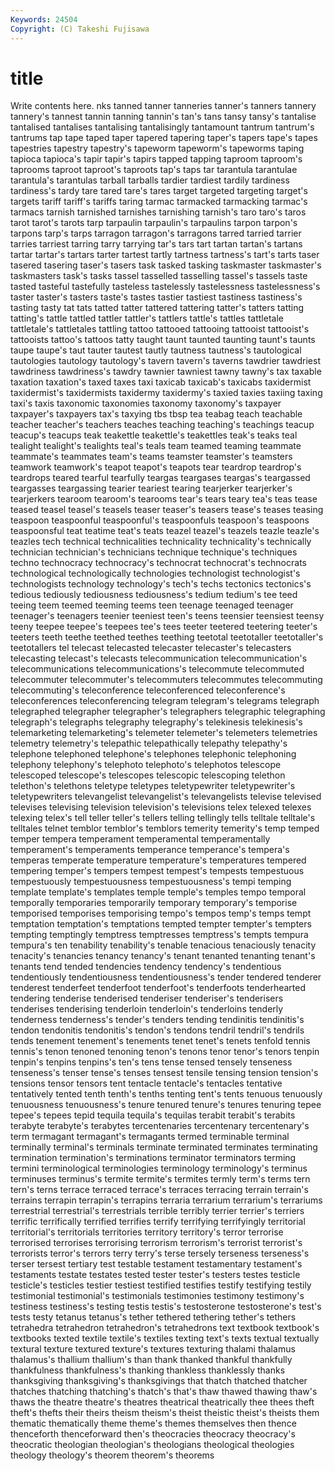 ```yaml
---
Keywords: 24504 
Copyright: (C) Takeshi Fujisawa
---
```


# title

Write contents here.
nks tanned tanner tanneries
tanner's tanners tannery tannery's tannest tannin tanning tannin's tan's tans
tansy tansy's tantalise tantalised tantalises tantalising tantalisingly tantamount tantrum tantrum's
tantrums tap tape taped taper tapered tapering taper's tapers tape's
tapes tapestries tapestry tapestry's tapeworm tapeworm's tapeworms taping tapioca tapioca's
tapir tapir's tapirs tapped tapping taproom taproom's taprooms taproot taproot's
taproots tap's taps tar tarantula tarantulae tarantula's tarantulas tarball tarballs
tardier tardiest tardily tardiness tardiness's tardy tare tared tare's tares
target targeted targeting target's targets tariff tariff's tariffs taring tarmac
tarmacked tarmacking tarmac's tarmacs tarnish tarnished tarnishes tarnishing tarnish's taro
taro's taros tarot tarot's tarots tarp tarpaulin tarpaulin's tarpaulins tarpon
tarpon's tarpons tarp's tarps tarragon tarragon's tarragons tarred tarried tarrier
tarries tarriest tarring tarry tarrying tar's tars tart tartan tartan's
tartans tartar tartar's tartars tarter tartest tartly tartness tartness's tart's
tarts taser tasered tasering taser's tasers task tasked tasking taskmaster
taskmaster's taskmasters task's tasks tassel tasselled tasselling tassel's tassels taste
tasted tasteful tastefully tasteless tastelessly tastelessness tastelessness's taster taster's tasters
taste's tastes tastier tastiest tastiness tastiness's tasting tasty tat tats
tatted tatter tattered tattering tatter's tatters tatting tatting's tattle tattled
tattler tattler's tattlers tattle's tattles tattletale tattletale's tattletales tattling tattoo
tattooed tattooing tattooist tattooist's tattooists tattoo's tattoos tatty taught taunt
taunted taunting taunt's taunts taupe taupe's taut tauter tautest tautly
tautness tautness's tautological tautologies tautology tautology's tavern tavern's taverns tawdrier
tawdriest tawdriness tawdriness's tawdry tawnier tawniest tawny tawny's tax taxable
taxation taxation's taxed taxes taxi taxicab taxicab's taxicabs taxidermist taxidermist's
taxidermists taxidermy taxidermy's taxied taxies taxiing taxing taxi's taxis taxonomic
taxonomies taxonomy taxonomy's taxpayer taxpayer's taxpayers tax's taxying tbs tbsp
tea teabag teach teachable teacher teacher's teachers teaches teaching teaching's
teachings teacup teacup's teacups teak teakettle teakettle's teakettles teak's teaks
teal tealight tealight's tealights teal's teals team teamed teaming teammate
teammate's teammates team's teams teamster teamster's teamsters teamwork teamwork's teapot
teapot's teapots tear teardrop teardrop's teardrops teared tearful tearfully teargas
teargases teargas's teargassed teargasses teargassing tearier teariest tearing tearjerker tearjerker's
tearjerkers tearoom tearoom's tearooms tear's tears teary tea's teas tease
teased teasel teasel's teasels teaser teaser's teasers tease's teases teasing
teaspoon teaspoonful teaspoonful's teaspoonfuls teaspoon's teaspoons teaspoonsful teat teatime teat's
teats teazel teazel's teazels teazle teazle's teazles tech technical technicalities
technicality technicality's technically technician technician's technicians technique technique's techniques techno
technocracy technocracy's technocrat technocrat's technocrats technological technologically technologies technologist technologist's
technologists technology technology's tech's techs tectonics tectonics's tedious tediously tediousness
tediousness's tedium tedium's tee teed teeing teem teemed teeming teems
teen teenage teenaged teenager teenager's teenagers teenier teeniest teen's teens
teensier teensiest teensy teeny teepee teepee's teepees tee's tees teeter
teetered teetering teeter's teeters teeth teethe teethed teethes teething teetotal
teetotaller teetotaller's teetotallers tel telecast telecasted telecaster telecaster's telecasters telecasting
telecast's telecasts telecommunication telecommunication's telecommunications telecommunications's telecommute telecommuted telecommuter telecommuter's
telecommuters telecommutes telecommuting telecommuting's teleconference teleconferenced teleconference's teleconferences teleconferencing telegram
telegram's telegrams telegraph telegraphed telegrapher telegrapher's telegraphers telegraphic telegraphing telegraph's
telegraphs telegraphy telegraphy's telekinesis telekinesis's telemarketing telemarketing's telemeter telemeter's telemeters
telemetries telemetry telemetry's telepathic telepathically telepathy telepathy's telephone telephoned telephone's
telephones telephonic telephoning telephony telephony's telephoto telephoto's telephotos telescope telescoped
telescope's telescopes telescopic telescoping telethon telethon's telethons teletype teletypes teletypewriter
teletypewriter's teletypewriters televangelist televangelist's televangelists televise televised televises televising television
television's televisions telex telexed telexes telexing telex's tell teller teller's
tellers telling tellingly tells telltale telltale's telltales telnet temblor temblor's
temblors temerity temerity's temp temped temper tempera temperament temperamental temperamentally
temperament's temperaments temperance temperance's tempera's temperas temperate temperature temperature's temperatures
tempered tempering temper's tempers tempest tempest's tempests tempestuous tempestuously tempestuousness
tempestuousness's tempi temping template template's templates temple temple's temples tempo
temporal temporally temporaries temporarily temporary temporary's temporise temporised temporises temporising
tempo's tempos temp's temps tempt temptation temptation's temptations tempted tempter
tempter's tempters tempting temptingly temptress temptresses temptress's tempts tempura tempura's
ten tenability tenability's tenable tenacious tenaciously tenacity tenacity's tenancies tenancy
tenancy's tenant tenanted tenanting tenant's tenants tend tended tendencies tendency
tendency's tendentious tendentiously tendentiousness tendentiousness's tender tendered tenderer tenderest tenderfeet
tenderfoot tenderfoot's tenderfoots tenderhearted tendering tenderise tenderised tenderiser tenderiser's tenderisers
tenderises tenderising tenderloin tenderloin's tenderloins tenderly tenderness tenderness's tender's tenders
tending tendinitis tendinitis's tendon tendonitis tendonitis's tendon's tendons tendril tendril's
tendrils tends tenement tenement's tenements tenet tenet's tenets tenfold tennis
tennis's tenon tenoned tenoning tenon's tenons tenor tenor's tenors tenpin
tenpin's tenpins tenpins's ten's tens tense tensed tensely tenseness tenseness's
tenser tense's tenses tensest tensile tensing tension tension's tensions tensor
tensors tent tentacle tentacle's tentacles tentative tentatively tented tenth tenth's
tenths tenting tent's tents tenuous tenuously tenuousness tenuousness's tenure tenured
tenure's tenures tenuring tepee tepee's tepees tepid tequila tequila's tequilas
terabit terabit's terabits terabyte terabyte's terabytes tercentenaries tercentenary tercentenary's term
termagant termagant's termagants termed terminable terminal terminally terminal's terminals terminate
terminated terminates terminating termination termination's terminations terminator terminators terming termini
terminological terminologies terminology terminology's terminus terminuses terminus's termite termite's termites
termly term's terms tern tern's terns terrace terraced terrace's terraces
terracing terrain terrain's terrains terrapin terrapin's terrapins terraria terrarium terrarium's
terrariums terrestrial terrestrial's terrestrials terrible terribly terrier terrier's terriers terrific
terrifically terrified terrifies terrify terrifying terrifyingly territorial territorial's territorials territories
territory territory's terror terrorise terrorised terrorises terrorising terrorism terrorism's terrorist
terrorist's terrorists terror's terrors terry terry's terse tersely terseness terseness's
terser tersest tertiary test testable testament testamentary testament's testaments testate
testates tested tester tester's testers testes testicle testicle's testicles testier
testiest testified testifies testify testifying testily testimonial testimonial's testimonials testimonies
testimony testimony's testiness testiness's testing testis testis's testosterone testosterone's test's
tests testy tetanus tetanus's tether tethered tethering tether's tethers tetrahedra
tetrahedron tetrahedron's tetrahedrons text textbook textbook's textbooks texted textile textile's
textiles texting text's texts textual textually textural texture textured texture's
textures texturing thalami thalamus thalamus's thallium thallium's than thank thanked
thankful thankfully thankfulness thankfulness's thanking thankless thanklessly thanks thanksgiving thanksgiving's
thanksgivings that thatch thatched thatcher thatches thatching thatching's thatch's that's
thaw thawed thawing thaw's thaws the theatre theatre's theatres theatrical
theatrically thee thees theft theft's thefts their theirs theism theism's
theist theistic theist's theists them thematic thematically theme theme's themes
themselves then thence thenceforth thenceforward then's theocracies theocracy theocracy's theocratic
theologian theologian's theologians theological theologies theology theology's theorem theorem's theorems
